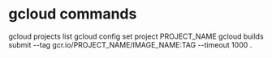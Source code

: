 # gcloud commands
gcloud projects list
gcloud config set project PROJECT_NAME
gcloud builds submit --tag gcr.io/PROJECT_NAME/IMAGE_NAME:TAG --timeout 1000 .





